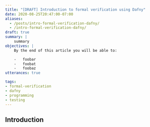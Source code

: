 ```yaml
---
title: "[DRAFT] Introduction to formal verification using Dafny"
date: 2020-08-25T20:47:00-07:00
aliases:
  - /posts/intro-formal-verification-dafny/
  - /intro-formal-verification-dafny/
draft: true
summary: |
    summary
objectives: |
    By the end of this article you will be able to:

    -   foobar
    -   foobat
    -   foobaz
utterances: true

tags:
- formal-verification
- dafny
- programming
- testing
---
```


## Introduction

